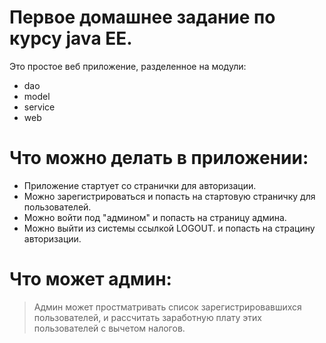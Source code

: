 # Первое домашнее задание по курсу java EE.
Это простое веб приложение, разделенное на модули:
- dao
- model
- service
- web
# Что можно делать в приложении:
- Приложение стартует со странички для авторизации.
- Можно зарегистрироваться и попасть на стартовую страничку для пользователей.
- Можно войти под "админом" и попасть на страницу админа.
- Можно выйти из системы ссылкой LOGOUT. и попасть на страцину авторизации.
# Что может админ:
> Админ может простматривать список зарегистрировавшихся пользователей,
> и рассчитать заработную плату этих пользователей с вычетом налогов.
